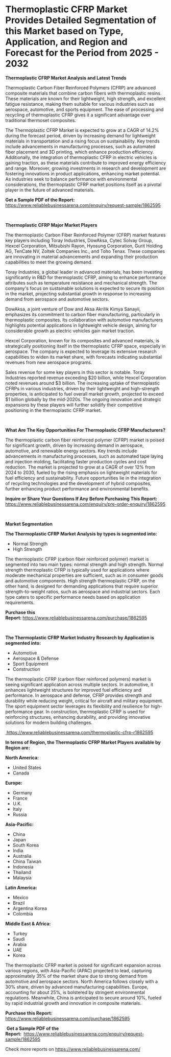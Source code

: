 <p><h1>Thermoplastic CFRP Market Provides Detailed Segmentation of this Market based on Type, Application, and Region and Forecast for the Period from 2025 - 2032</h1></p><p><strong>Thermoplastic CFRP Market Analysis and Latest Trends</strong></p>
<p><p>Thermoplastic Carbon Fiber Reinforced Polymers (CFRP) are advanced composite materials that combine carbon fibers with thermoplastic resins. These materials are known for their lightweight, high strength, and excellent fatigue resistance, making them suitable for various industries such as aerospace, automotive, and sports equipment. The ease of processing and recycling of thermoplastic CFRP gives it a significant advantage over traditional thermoset composites.</p><p>The Thermoplastic CFRP Market is expected to grow at a CAGR of 14.2% during the forecast period, driven by increasing demand for lightweight materials in transportation and a rising focus on sustainability. Key trends include advancements in manufacturing processes, such as automated fiber placement and 3D printing, which enhance production efficiency. Additionally, the integration of thermoplastic CFRP in electric vehicles is gaining traction, as these materials contribute to improved energy efficiency and range. Moreover, growing investments in research and development are fostering innovations in product applications, enhancing market potential. As industries seek to balance performance with environmental considerations, the thermoplastic CFRP market positions itself as a pivotal player in the future of advanced materials.</p></p>
<p><strong>Get a Sample PDF of the Report:&nbsp;</strong> <a href="https://www.reliablebusinessarena.com/enquiry/request-sample/1862595?utm_campaign=3272&utm_medium=2&utm_source=Github&utm_content=ia&utm_term=31032025&utm_id=thermoplastic-cfrp">https://www.reliablebusinessarena.com/enquiry/request-sample/1862595</a></p>
<p>&nbsp;</p>
<p><strong>Thermoplastic CFRP Major Market Players</strong></p>
<p><p>The thermoplastic Carbon Fiber Reinforced Polymer (CFRP) market features key players including Toray Industries, DowAksa, Cytec Solvay Group, Hexcel Corporation, Mitsubishi Rayon, Hyosung Corporation, Gurit Holding AG, TenCate NV, Zoltek Companies Inc., and Toho Tenax. These companies are innovating in material advancements and expanding their production capabilities to meet the growing demand.</p><p>Toray Industries, a global leader in advanced materials, has been investing significantly in R&D for thermoplastic CFRP, aiming to enhance performance attributes such as temperature resistance and mechanical strength. The company's focus on sustainable solutions is expected to secure its position in the market, projecting substantial growth in response to increasing demand from aerospace and automotive sectors.</p><p>DowAksa, a joint venture of Dow and Aksa Akrilik Kimya Sanayii, emphasizes its commitment to carbon fiber manufacturing, particularly in thermoplastic composites. Its collaboration with automotive manufacturers highlights potential applications in lightweight vehicle design, aiming for considerable growth as electric vehicles gain market traction.</p><p>Hexcel Corporation, known for its composites and advanced materials, is strategically positioning itself in the thermoplastic CFRP space, especially in aerospace. The company is expected to leverage its extensive research capabilities to widen its market share, with forecasts indicating substantial revenues from new aerospace programs.</p><p>Sales revenue for some key players in this sector is notable. Toray Industries reported revenue exceeding $20 billion, while Hexcel Corporation noted revenues around $3 billion. The increasing uptake of thermoplastic CFRPs in various industries, driven by their lightweight and high-strength properties, is anticipated to fuel overall market growth, projected to exceed $1 billion globally by the mid-2020s. The ongoing innovation and strategic expansions by these players will further solidify their competitive positioning in the thermoplastic CFRP market.</p></p>
<p>&nbsp;</p>
<p><strong>What Are The Key Opportunities For Thermoplastic CFRP Manufacturers?</strong></p>
<p><p>The thermoplastic carbon fiber reinforced polymer (CFRP) market is poised for significant growth, driven by increasing demand in aerospace, automotive, and renewable energy sectors. Key trends include advancements in manufacturing processes, such as automated tape laying and injection molding, facilitating faster production cycles and cost reduction. The market is projected to grow at a CAGR of over 12% from 2024 to 2030, fueled by the rising emphasis on lightweight materials for fuel efficiency and sustainability. Future opportunities lie in the integration of recycling technologies and the development of hybrid composites, further enhancing product performance and environmental benefits.</p></p>
<p><strong>Inquire or Share Your Questions If Any Before Purchasing This Report:</strong> <a href="https://www.reliablebusinessarena.com/enquiry/pre-order-enquiry/1862595?utm_campaign=3272&utm_medium=2&utm_source=Github&utm_content=ia&utm_term=31032025&utm_id=thermoplastic-cfrp">https://www.reliablebusinessarena.com/enquiry/pre-order-enquiry/1862595</a></p>
<p>&nbsp;</p>
<p><strong>Market Segmentation</strong></p>
<p><strong>The Thermoplastic CFRP Market Analysis by types is segmented into:</strong></p>
<p><ul><li>Normal Strength</li><li>High Strength</li></ul></p>
<p><p>The thermoplastic CFRP (carbon fiber reinforced polymer) market is segmented into two main types: normal strength and high strength. Normal strength thermoplastic CFRP is typically used for applications where moderate mechanical properties are sufficient, such as in consumer goods and automotive components. High strength thermoplastic CFRP, on the other hand, is designed for demanding applications that require superior strength-to-weight ratios, such as aerospace and industrial sectors. Each type caters to specific performance needs based on application requirements.</p></p>
<p><strong>Purchase this Report:&nbsp;</strong><a href="https://www.reliablebusinessarena.com/purchase/1862595?utm_campaign=3272&utm_medium=2&utm_source=Github&utm_content=ia&utm_term=31032025&utm_id=thermoplastic-cfrp">https://www.reliablebusinessarena.com/purchase/1862595</a></p>
<p>&nbsp;</p>
<p><strong>The Thermoplastic CFRP Market Industry Research by Application is segmented into:</strong></p>
<p><ul><li>Automotive</li><li>Aerospace & Defense</li><li>Sport Equipment</li><li>Construction</li></ul></p>
<p><p>The thermoplastic CFRP (carbon fiber reinforced polymers) market is seeing significant application across multiple sectors. In automotive, it enhances lightweight structures for improved fuel efficiency and performance. In aerospace and defense, CFRP provides strength and durability while reducing weight, critical for aircraft and military equipment. The sport equipment sector leverages its flexibility and resilience for high-performance gear. In construction, thermoplastic CFRP is used for reinforcing structures, enhancing durability, and providing innovative solutions for modern building challenges.</p></p>
<p><a href="https://www.reliablebusinessarena.com/thermoplastic-cfrp-r1862595?utm_campaign=3272&utm_medium=2&utm_source=Github&utm_content=ia&utm_term=31032025&utm_id=thermoplastic-cfrp">&nbsp;https://www.reliablebusinessarena.com/thermoplastic-cfrp-r1862595</a></p>
<p><strong>In terms of Region, the Thermoplastic CFRP Market Players available by Region are:</strong></p>
<p>
    <p> <strong> North America: </strong>
        <ul>
            <li>United States</li>
            <li>Canada</li>
        </ul>
        </p> 
    <p> <strong> Europe: </strong>
        <ul>
            <li>Germany</li>
            <li>France</li>
            <li>U.K.</li>
            <li>Italy</li>
            <li>Russia</li>
        </ul>
        </p> 
    <p> <strong> Asia-Pacific: </strong>
        <ul>
            <li>China</li>
            <li>Japan</li>
            <li>South Korea</li>
            <li>India</li>
            <li>Australia</li>
            <li>China Taiwan</li>
            <li>Indonesia</li>
            <li>Thailand</li>
            <li>Malaysia</li>
        </ul>
        </p> 
    <p> <strong> Latin America: </strong>
        <ul>
            <li>Mexico</li>
            <li>Brazil</li>
            <li>Argentina Korea</li>
            <li>Colombia</li>
        </ul>
        </p> 
    <p> <strong> Middle East & Africa: </strong>
        <ul>
            <li>Turkey</li>
            <li>Saudi</li>
            <li>Arabia</li>
            <li>UAE</li>
            <li>Korea</li>
        </ul>
    </p>
    </p>
<p><p>The thermoplastic CFRP market is poised for significant expansion across various regions, with Asia-Pacific (APAC) projected to lead, capturing approximately 35% of the market share due to strong demand from automotive and aerospace sectors. North America follows closely with a 30% share, driven by advanced manufacturing capabilities. Europe, accounting for about 25%, is bolstered by stringent environmental regulations. Meanwhile, China is anticipated to secure around 10%, fueled by rapid industrial growth and innovation in composite materials.</p></p>
<p><strong>Purchase this Report: </strong><a href="https://www.reliablebusinessarena.com/purchase/1862595?utm_campaign=3272&utm_medium=2&utm_source=Github&utm_content=ia&utm_term=31032025&utm_id=thermoplastic-cfrp">https://www.reliablebusinessarena.com/purchase/1862595</a></p>
<p>&nbsp;<strong>Get a Sample PDF of the Report:&nbsp;&nbsp;</strong><a href="https://www.reliablebusinessarena.com/enquiry/request-sample/1862595?utm_campaign=3272&utm_medium=2&utm_source=Github&utm_content=ia&utm_term=31032025&utm_id=thermoplastic-cfrp">https://www.reliablebusinessarena.com/enquiry/request-sample/1862595</a></p>
<p><strong></strong></p>
<p>Check more reports on <a href="https://www.reliablebusinessarena.com/?utm_campaign=3272&utm_medium=2&utm_source=Github&utm_content=ia&utm_term=31032025&utm_id=thermoplastic-cfrp">https://www.reliablebusinessarena.com/</a></p>